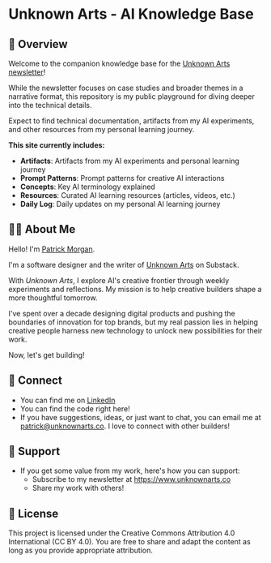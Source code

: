 # Unknown Arts - AI Knowledge Base

## 📖 Overview

Welcome to the companion knowledge base for the [Unknown Arts newsletter](https://www.unknownarts.co)! 

While the newsletter focuses on case studies and broader themes in a narrative format, this repository is my public playground for diving deeper into the technical details.

Expect to find technical documentation, artifacts from my AI experiments, and other resources from my personal learning journey.

**This site currently includes:**

- **Artifacts**: Artifacts from my AI experiments and personal learning journey
- **Prompt Patterns**: Prompt patterns for creative AI interactions
- **Concepts**: Key AI terminology explained
- **Resources**: Curated AI learning resources (articles, videos, etc.)
- **Daily Log**: Daily updates on my personal AI learning journey

## 👨‍💻 About Me

Hello! I'm [Patrick Morgan](https://patrickmorgan.org).

I'm a software designer and the writer of [Unknown Arts](https://www.unknownarts.co) on Substack.

With *Unknown Arts*, I explore AI's creative frontier through weekly experiments and reflections. My mission is to help creative builders shape a more thoughtful tomorrow.

I've spent over a decade designing digital products and pushing the boundaries of innovation for top brands, but my real passion lies in helping creative people harness new technology to unlock new possibilities for their work.

Now, let's get building!

## 🔗 Connect

- You can find me on [LinkedIn](https://www.linkedin.com/in/itspatmorgan/)
- You can find the code right here!
- If you have suggestions, ideas, or just want to chat, you can email me at patrick@unknownarts.co. I love to connect with other builders!

## 💌 Support

- If you get some value from my work, here's how you can support:
  - Subscribe to my newsletter at https://www.unknownarts.co
  - Share my work with others!

## 📄 License

This project is licensed under the Creative Commons Attribution 4.0 International (CC BY 4.0). You are free to share and adapt the content as long as you provide appropriate attribution.